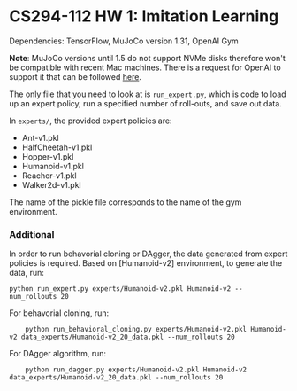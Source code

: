 # CS294-112 HW 1: Imitation Learning

Dependencies: TensorFlow, MuJoCo version 1.31, OpenAI Gym

**Note**: MuJoCo versions until 1.5 do not support NVMe disks therefore won't be compatible with recent Mac machines.
There is a request for OpenAI to support it that can be followed [here](https://github.com/openai/gym/issues/638).

The only file that you need to look at is `run_expert.py`, which is code to load up an expert policy, run a specified number of roll-outs, and save out data.

In `experts/`, the provided expert policies are:
* Ant-v1.pkl
* HalfCheetah-v1.pkl
* Hopper-v1.pkl
* Humanoid-v1.pkl
* Reacher-v1.pkl
* Walker2d-v1.pkl

The name of the pickle file corresponds to the name of the gym environment.

### Additional
In order to run behavorial cloning or DAgger, the data generated from expert policies is required. Based on [Humanoid-v2] environment, to generate the data, run:

`python run_expert.py experts/Humanoid-v2.pkl Humanoid-v2 --num_rollouts 20`

For behavorial cloning, run:

`    python run_behavioral_cloning.py experts/Humanoid-v2.pkl Humanoid-v2 data_experts/Humanoid-v2_20_data.pkl --num_rollouts 20`

For DAgger algorithm, run:

`    python run_dagger.py experts/Humanoid-v2.pkl Humanoid-v2 data_experts/Humanoid-v2_20_data.pkl --num_rollouts 20`